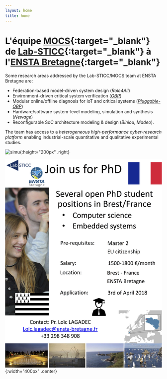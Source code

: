 ```yaml
---
layout: home
title: home
---
```


# L'équipe [MOCS](https://www.labsticc.fr/en/teams/m-10-mocs.htm){:target="_blank"} de [Lab-STICC](https://www.labsticc.fr){:target="_blank"} à l'[ENSTA Bretagne](http://www.ensta-bretagne.fr/){:target="_blank"}

Some research areas addressed by the Lab-STICC/MOCS team at ENSTA Bretagne are:

- Federation-based model-driven system design (*Role4All*)
- Environment-driven critical system verification ([*OBP*](http://www.obpcdl.org/))
- Modular online/offline diagnosis for IoT and critical systems ([*Pluggable-OBP*](https://plug-obp.github.io/))
- Hardware/software system-level modeling, simulation and synthesis (*Newage*)
- Reconfigurable SoC architecture modeling & design (*Biniou, Madeo*).

The team has access to a *heterogeneous high-performance cyber-research
platform* enabling industrial-scale quantitative and qualitative experimental studies.

![simu](images/mocs_in_labsticc.png){:height="200px" .right}

![phd_offers](images/PhD_offers.jpg){:width="400px" .center}
